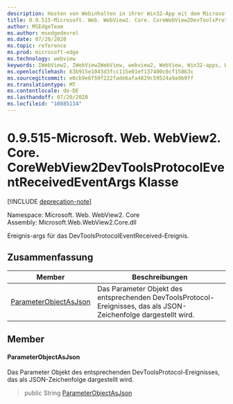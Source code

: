```yaml
---
description: Hosten von Webinhalten in ihrer Win32-App mit dem Microsoft Edge WebView2-Steuerelement
title: 0.9.515-Microsoft. Web. WebView2. Core. CoreWebView2DevToolsProtocolEventReceivedEventArgs
author: MSEdgeTeam
ms.author: msedgedevrel
ms.date: 07/20/2020
ms.topic: reference
ms.prod: microsoft-edge
ms.technology: webview
keywords: IWebView2, IWebView2WebView, webview2, WebView, Win32-apps, Win32, Edge, ICoreWebView2, ICoreWebView2Controller, Browser-Steuerelement, Edge-HTML
ms.openlocfilehash: 63b915e1043d3fcc115e01ef137400c0cf15863c
ms.sourcegitcommit: e0cb9e6f59f222fade6afa4829c59524a9a9b9ff
ms.translationtype: MT
ms.contentlocale: de-DE
ms.lasthandoff: 07/20/2020
ms.locfileid: "10885114"
---
```

# 0.9.515-Microsoft. Web. WebView2. Core. CoreWebView2DevToolsProtocolEventReceivedEventArgs Klasse 

[!INCLUDE [deprecation-note](../../includes/deprecation-note.md)]

Namespace: Microsoft. Web. WebView2. Core \
Assembly: Microsoft.Web.WebView2.Core.dll

Ereignis-args für das DevToolsProtocolEventReceived-Ereignis.

## Zusammenfassung

 Member                        | Beschreibungen
--------------------------------|---------------------------------------------
[ParameterObjectAsJson](#parameterobjectasjson) | Das Parameter Objekt des entsprechenden DevToolsProtocol-Ereignisses, das als JSON-Zeichenfolge dargestellt wird.

## Member

#### ParameterObjectAsJson 

Das Parameter Objekt des entsprechenden DevToolsProtocol-Ereignisses, das als JSON-Zeichenfolge dargestellt wird.

> public String [ParameterObjectAsJson](#parameterobjectasjson)

